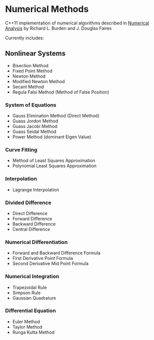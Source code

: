 # Numerical Methods

C++11 implementation of numerical algorithms described in [Numerical Analysis](https://books.google.com/books/about/Numerical_Analysis.html?id=9DV-BAAAQBAJ) 
by Richard L. Burden and J. Douglas Faires 


Currently includes:

## Nonlinear Systems
  - Bisection Method
  - Fixed Point Method
  - Newton Method
  - Modified Newton Method
  - Secant Method
  - Regula Falsi Method (Method of False Position)

### System of Equations
  - Gauss Elimination Method (Direct Method)
  - Guass Jordon Method
  - Guass Jacobi Method
  - Guass Seidal Method
  - Power Method (dominant Eigen Value)

### Curve Fitting
  - Method of Least Squares Approximation
  - Polynomial Least Squares Approximation
  
### Interpolation
  - Lagrange Interpolation

### Divided Difference
  - Direct Difference
  - Forward Difference
  - Backward Difference
  - Central Difference

### Numerical Differentiation
  - Forward and Backward Difference Formula
  - First Derivative Point Formula
  - Second Derivative Mid Point Formula

### Numerical Integration
  - Trapezoidal Rule
  - Simpson Rule
  - Gaussian Quadrature

### Differential Equation
  - Euler Method
  - Taylor Method
  - Runga Kutta Method


